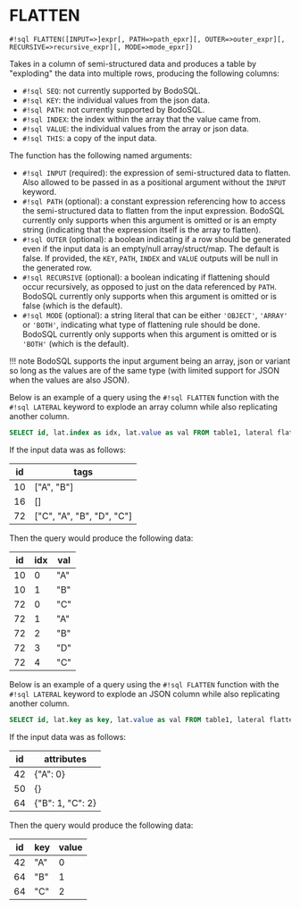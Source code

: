 # FLATTEN

`#!sql FLATTEN([INPUT=>]expr[, PATH=>path_epxr][, OUTER=>outer_expr][, RECURSIVE=>recursive_expr][, MODE=>mode_epxr])`

Takes in a column of semi-structured data and produces a table by
"exploding" the data into multiple rows, producing the following
columns:

- `#!sql SEQ`: not currently supported by BodoSQL.
- `#!sql KEY`: the individual values from the json data.
- `#!sql PATH`: not currently supported by BodoSQL.
- `#!sql INDEX`: the index within the array that the value came from.
- `#!sql VALUE`: the individual values from the array or json data.
- `#!sql THIS`: a copy of the input data.

The function has the following named arguments:

- `#!sql INPUT` (required): the expression of semi-structured data to flatten. Also allowed to be passed in as a positional argument without the `INPUT` keyword.
- `#!sql PATH` (optional): a constant expression referencing how to access the semi-structured data to flatten from the input expression. BodoSQL currently only supports when this argument is omitted or is an empty string (indicating that the expression itself is the array to flatten).
- `#!sql OUTER` (optional): a boolean indicating if a row should be generated even if the input data is an
  empty/null array/struct/map. The default is false. If provided, the `KEY`, `PATH`, `INDEX` and `VALUE` outputs will be null in the generated row.
- `#!sql RECURSIVE` (optional): a boolean indicating if flattening should occur recursively, as opposed to just on the data referenced by `PATH`. BodoSQL currently only supports when this argument is omitted or is false (which is the default).
- `#!sql MODE` (optional): a string literal that can be either `'OBJECT'`, `'ARRAY'` or `'BOTH'`, indicating what type of flattening rule should be done. BodoSQL currently only supports when this argument is omitted or is `'BOTH'` (which is the default).

!!! note
BodoSQL supports the input argument being an array, json or variant
so long as the values are of the same type (with limited support for
JSON when the values are also JSON).

Below is an example of a query using the `#!sql FLATTEN` function with the
`#!sql LATERAL` keyword to explode an array column while also
replicating another column.

```sql
SELECT id, lat.index as idx, lat.value as val FROM table1, lateral flatten(tags) lat
```

If the input data was as follows:

| id | tags |
|----|---------------------------|
| 10 | ["A", "B"] |
| 16 | [] |
| 72 | ["C", "A", "B", "D", "C"] |

Then the query would produce the following data:

| id | idx | val |
|----|-----|-----|
| 10 | 0 | "A" |
| 10 | 1 | "B" |
| 72 | 0 | "C" |
| 72 | 1 | "A" |
| 72 | 2 | "B" |
| 72 | 3 | "D" |
| 72 | 4 | "C" |

Below is an example of a query using the `#!sql FLATTEN` function with the
`#!sql LATERAL` keyword to explode an JSON column while also
replicating another column.

```sql
SELECT id, lat.key as key, lat.value as val FROM table1, lateral flatten(attributes) lat
```

If the input data was as follows:

| id | attributes |
|----|------------------|
| 42 | {"A": 0} |
| 50 | {} |
| 64 | {"B": 1, "C": 2} |

Then the query would produce the following data:

| id | key | value |
|----|-----|-------|
| 42 | "A" | 0 |
| 64 | "B" | 1 |
| 64 | "C" | 2 |
